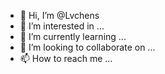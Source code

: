 - 👋 Hi, I’m @Lvchens
- 👀 I’m interested in ...
- 🌱 I’m currently learning ...
- 💞️ I’m looking to collaborate on ...
- 📫 How to reach me ...

<!---
Lvchens/Lvchens is a ✨ special ✨ repository because its `README.md` (this file) appears on your GitHub profile.
You can click the Preview link to take a look at your changes.
--->
